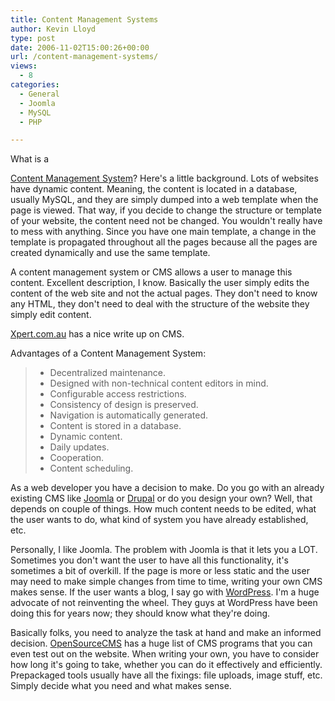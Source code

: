 ```yaml
---
title: Content Management Systems
author: Kevin Lloyd
type: post
date: 2006-11-02T15:00:26+00:00
url: /content-management-systems/
views:
  - 8
categories:
  - General
  - Joomla
  - MySQL
  - PHP

---
```

<!--adsense-->What is a

[Content Management System][1]? Here's a little background. Lots of websites have dynamic content. Meaning, the content is located in a database, usually MySQL, and they are simply dumped into a web template when the page is viewed. That way, if you decide to change the structure or template of your website, the content need not be changed. You wouldn't really have to mess with anything. Since you have one main template, a change in the template is propagated throughout all the pages because all the pages are created dynamically and use the same template.

A content management system or CMS allows a user to manage this content. Excellent description, I know. Basically the user simply edits the content of the web site and not the actual pages. They don't need to know any HTML, they don't need to deal with the structure of the website they simply edit content.

[Xpert.com.au][2] has a nice write up on CMS.

Advantages of a Content Management System:

>   * Decentralized maintenance.
>   * Designed with non-technical content editors in mind.
>   * Configurable access restrictions.
>   * Consistency of design is preserved.
>   * Navigation is automatically generated.
>   * Content is stored in a database.
>   * Dynamic content.
>   * Daily updates.
>   * Cooperation.
>   * Content scheduling.

As a web developer you have a decision to make. Do you go with an already existing CMS like [Joomla][3] or [Drupal][4] or do you design your own? Well, that depends on couple of things. How much content needs to be edited, what the user wants to do, what kind of system you have already established, etc.

Personally, I like Joomla. The problem with Joomla is that it lets you a LOT. Sometimes you don't want the user to have all this functionality, it's sometimes a bit of overkill. If the page is more or less static and the user may need to make simple changes from time to time, writing your own CMS makes sense. If the user wants a blog, I say go with [WordPress][5]. I'm a huge advocate of not reinventing the wheel. They guys at WordPress have been doing this for years now; they should know what they're doing.

Basically folks, you need to analyze the task at hand and make an informed decision. [OpenSourceCMS][6] has a huge list of CMS programs that you can even test out on the website. When writing your own, you have to consider how long it's going to take, whether you can do it effectively and efficiently. Prepackaged tools usually have all the fixings: file uploads, image stuff, etc. Simply decide what you need and what makes sense.

 [1]: http://en.wikipedia.org/wiki/Content_management_system
 [2]: http://www.xpert.com.au/blog/what-is-a-content-management-system/
 [3]: http://joomla.org
 [4]: http://drupal.org/
 [5]: http://www.wordpress.org
 [6]: http://www.opensourcecms.com